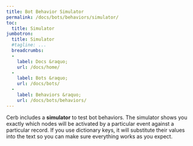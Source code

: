 ```yaml
---
title: Bot Behavior Simulator
permalink: /docs/bots/behaviors/simulator/
toc:
  title: Simulator
jumbotron:
  title: Simulator
  #tagline: ...
  breadcrumbs:
  -
    label: Docs &raquo;
    url: /docs/home/
  -
    label: Bots &raquo;
    url: /docs/bots/
  -
    label: Behaviors &raquo;
    url: /docs/bots/behaviors/
---
```


Cerb includes a **simulator** to test bot behaviors.  The simulator shows you exactly which nodes will be activated by a particular event against a particular record.  If you use dictionary keys, it will substitute their values into the text so you can make sure everything works as you expect.

